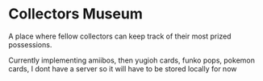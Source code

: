 # Collectors Museum
A place where fellow collectors can keep track of their most prized possessions.

Currently implementing amiibos, then yugioh cards, funko pops, pokemon cards, 
I dont have a server so it will have to be stored locally for now

